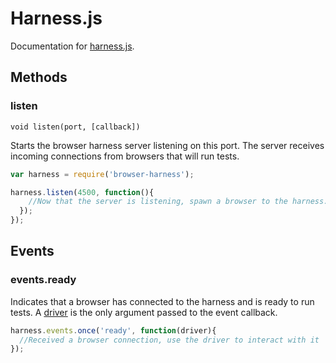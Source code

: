 # Harness.js

Documentation for [harness.js](https://github.com/scriby/browser-harness/blob/master/server/harness.js).

## Methods

### listen

`void listen(port, [callback])`

Starts the browser harness server listening on this port. The server receives incoming connections from browsers
that will run tests.

```javascript
var harness = require('browser-harness');

harness.listen(4500, function(){
    //Now that the server is listening, spawn a browser to the harness.html to connect to it
  });
});
```

## Events

### events.ready

Indicates that a browser has connected to the harness and is ready to run tests. A [driver](https://github.com/scriby/browser-harness/blob/master/docs/driver.md)
is the only argument passed to the event callback.

```javascript
harness.events.once('ready', function(driver){
  //Received a browser connection, use the driver to interact with it
});
```